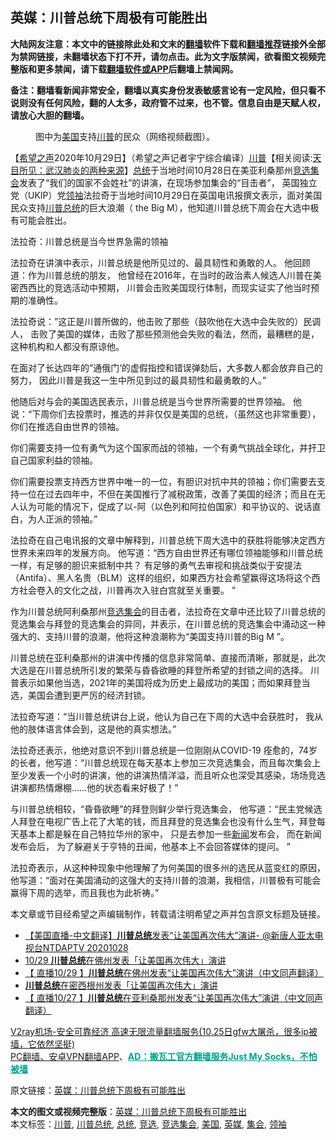  <h2>英媒：川普总统下周极有可能胜出</h2> <p class="notice"><b>大陆网友注意：本文中的链接除此处和文末的<a href="https://github.com/bannedbook/fanqiang" >翻墙</a>软件下载和<a href="https://github.com/killgcd/justmysocks/blob/master/README.md">翻墙推荐</a>链接外全部为禁网链接，未翻墙状态下打不开，请勿点击。此为文字版禁闻，欲看图文视频完整版和更多禁闻，请下载<a href="https://github.com/bannedbook/fanqiang">翻墙软件或APP</a>后翻墙上禁闻网。</p><p>备注：翻墙看新闻非常安全，翻墙以真实身份发表敏感言论有一定风险，但只看不说则没有任何风险，翻的人太多，政府管不过来，也不管。信息自由是天赋人权，请放心大胆的翻墙。</b></p>  <div class="entry"> <figure><figcaption>图中为<a href="https://www.bannedbook.org/bnews/tag/%e7%be%8e%e5%9b%bd/" class="st_tag internal_tag" rel="tag" title="标签 美国 下的日志">美国</a>支持<a href="https://www.bannedbook.org/bnews/tag/%e5%b7%9d%e6%99%ae/" class="st_tag internal_tag" rel="tag" title="标签 川普 下的日志">川普</a>的民众（网络视频截图）。</figcaption></figure> <p>【<span class='wp_keywordlink_affiliate'><a href="https://www.soundofhope.org" title="希望之声" target="_blank">希望之声</a></span>2020年10月29日】（希望之声记者宇宁综合编译）<span class='wp_keywordlink'><a href="https://www.bannedbook.org/bnews/comments/20200816/1381118.html" title="天目所见：川普将再赢总统大选 共和党掌参众两院" target="_blank">川普</a></span>【相关阅读:<a href='https://www.bannedbook.org/bnews/comments/20200816/1381123.html' target='_blank'>天目所见：武汉肺炎的两种来源</a>】<a href="https://www.bannedbook.org/bnews/tag/%e6%80%bb%e7%bb%9f/" class="st_tag internal_tag" rel="tag" title="标签 总统 下的日志">总统</a>于当地时间10月28日在美亚利桑那州<a href="https://www.bannedbook.org/bnews/tag/%E7%AB%9E%E9%80%89/" class="st_tag internal_tag" rel="tag" title="标签 竞选 下的日志">竞选</a><a href="https://www.bannedbook.org/bnews/tag/%E9%9B%86%E4%BC%9A/" class="st_tag internal_tag" rel="tag" title="标签 集会 下的日志">集会</a>发表了“我们的国家不会姓社”的讲演，在现场参加集会的“目击者”， 英国独立党（UKIP）党<a href="https://www.bannedbook.org/bnews/tag/%E9%A2%86%E8%A2%96/" class="st_tag internal_tag" rel="tag" title="标签 领袖 下的日志">领袖</a>法拉奇于当地时间10月29日在英国电讯报撰文表示，面对美国民众支持<a href="https://www.bannedbook.org/bnews/tag/%E5%B7%9D%E6%99%AE%E6%80%BB%E7%BB%9F/" class="st_tag internal_tag" rel="tag" title="标签 川普总统 下的日志">川普总统</a>的巨大浪潮（ the Big M），他知道川普总统下周会在大选中极有可能会胜出。</p> <p>法拉奇：川普总统是当今世界急需的领袖</p> <p>法拉奇在讲演中表示，川普总统是他所见过的、最具韧性和勇敢的人。 他回顾道：作为川普总统的朋友， 他曾经在2016年，在当时的政治素人候选人川普在美密西西比的竞选活动中预期， 川普会击败美国现行体制，而现实证实了他当时预期的准确性。</p> <p>法拉奇说：”这正是川普所做的，他击败了那些（鼓吹他在大选中会失败的）民调人， 击败了美国的媒体，击败了那些预测他会失败的看法，然而，最糟糕的是，这种机构和人都没有原谅他。</p>  <p>在面对了长达四年的“通俄门‘的虚假指控和错误弹劾后，大多数人都会放弃自己的努力， 因此川普是我这一生中所见到过的最具韧性和最勇敢的人。”</p> <p>他随后对与会的美国选民表示，川普总统是当今世界所需要的世界领袖。 他说：“下周你们去投票时，推选的并非仅仅是美国的总统，（虽然这也非常重要），你们在推选自由世界的领袖。</p> <p>你们需要支持一位有勇气为这个国家而战的领袖，一个有勇气挑战全球化，并扞卫自己国家利益的领袖。</p> <p>你们需要投票支持西方世界中唯一的一位，有胆识对抗中共的领袖；你们需要去支持一位在过去四年中，不但在美国推行了减税政策，改善了美国的经济；而且在无人认为可能的情况下，促成了以-阿（以色列和阿拉伯国家）和平协议的、说话直白，为人正派的领袖。”</p>  <p>法拉奇在自己电讯报的文章中解释到，川普总统下周大选中的获胜将能够决定西方世界未来四年的发展方向。 他写道：“西方自由世界还有哪位领袖能够和川普总统一样，有足够的胆识来抵制中共？ 有足够的勇气去审视和挑战类似于安提法（Antifa）、黑人名贵（BLM）这样的组织，如果西方社会希望赢得这场将这个西方社会卷入的文化之战，川普再次入驻白宫就至关重要。 ”</p> <p>作为川普总统阿利桑那州<a href="https://www.bannedbook.org/bnews/tag/%E7%AB%9E%E9%80%89%E9%9B%86%E4%BC%9A/" class="st_tag internal_tag" rel="tag" title="标签 竞选集会 下的日志">竞选集会</a>的目击者，法拉奇在文章中还比较了川普总统的竞选集会与拜登的竞选集会的异同，并表示，在川普总统的竞选集会中涌动这一种强大的、支持川普的浪潮，他将这种浪潮称为“美国支持川普的Big M ”。</p> <p>川普总统在亚利桑那州的讲演中传播的信息非常简单、直接而清晰，那就是，此次大选是在川普总统所引发的繁荣与昏昏欲睡的拜登所希望的封锁之间的选择。 川普表示如果他当选，2021年的美国将成为历史上最成功的美国；而如果拜登当选，美国会遭到更严厉的经济封锁。</p> <p>法拉奇写道：“当川普总统讲台上说，他认为自己在下周的大选中会获胜时， 我从他的肢体语言体会到，这是他的真实想法。”</p>  <p>法拉奇还表示，他绝对意识不到川普总统是一位刚刚从COVID-19 痊愈的，74岁的长者，他写道：“川普总统现在每天基本上参加三次竞选集会，而且每次集会上至少发表一个小时的讲演，他的讲演热情洋溢，而且听众也深受其感染，场场竞选讲演都热情爆棚……他的状态看来好极了！” </p> <p>与川普总统相较，“昏昏欲睡”的拜登则鲜少举行竞选集会， 他写道：“民主党候选人拜登在电视广告上花了大笔的钱，而且拜登的竞选集会也没有什么生气，拜登每天基本上都是躲在自己特拉华州的家中， 只是去参加一些<span class='wp_keywordlink_affiliate'><a href="https://www.bannedbook.org/" title="新闻">新闻</a></span>发布会， 而在新闻发布会后， 为了躲避关于亨特的丑闻，他基本上不会回答媒体的提问。 ”</p> <p>法拉奇表示，从这种种现象中他理解了为何美国的很多州的选民从蓝变红的原因， 他写道：“面对在美国涌动的这强大的支持川普的浪潮，我相信，川普极有可能会赢得下周的选举，而且我也为此祈祷。”</p> <p>本文章或节目经希望之声编辑制作，转载请注明希望之声并包含原文标题及链接。</p>  <ul class='op-related-articles' title='相关阅读'> <li><a href='https://www.bannedbook.org/bnews/taiwannews/20201030/1422483.html' target='_blank'>【美国直播-中文翻译】<b>川普总统</b>发表“让美国再次伟大”演讲- @新唐人亚太电视台NTDAPTV 20201028</a></li> <li><a href='https://www.bannedbook.org/bnews/taiwannews/20201030/1422479.html' target='_blank'>10/29 <b>川普总统</b>在佛州发表「让美国再次伟大」演讲</a></li> <li><a href='https://www.bannedbook.org/bnews/bannedvideo/20201030/1422453.html' target='_blank'>【 直播10/29 】<b>川普总统</b>在佛州发表“让美国再次伟大”演讲（中文同声翻译）</a></li> <li><a href='https://www.bannedbook.org/bnews/taiwannews/20201029/1422227.html' target='_blank'><b>川普总统</b>在密西根州发表「让美国再次伟大」演讲</a></li> <li><a href='https://www.bannedbook.org/bnews/bannedvideo/20201029/1421954.html' target='_blank'>【 直播10/27 】<b>川普总统</b>在亚利桑那州发表“让美国再次伟大”演讲（中文同声翻译）</a></li> </ul> <p class="texttj"> <a href="https://www.bannedbook.org/forum23/topic22702.html" target="_blank">V2ray机场-安全可靠经济 高速无限流量翻墙服务(10.25日gfw大屠杀，很多ip被墙，它依然坚挺)</a><br/> <a href="https://github.com/bannedbook/fanqiang/wiki/%E7%A6%81%E9%97%BB%E7%BD%91%E5%AE%89%E5%8D%93%E7%BF%BB%E5%A2%99%E6%96%B0%E9%97%BBAPP" target="_blank">PC翻墙、安卓VPN翻墙APP</a>、<span onclick="window.open('https://github.com/killgcd/justmysocks/blob/master/README.md')" style="font-weight:bold;color:#00A191;cursor:pointer;text-decoration:underline;outline:none">AD：搬瓦工官方翻墙服务Just My Socks，不怕被墙</span></p><p>原文链接：<a class="src_link"  href="https://www.soundofhope.org/post/437365" target="_blank">英媒：川普总统下周极有可能胜出</a></p><a name='sharetosocial'></a>       <div><b>本文的图文或视频完整版</b>：<a href='https://www.bannedbook.org/bnews/comments/20201030/1422653.html'>英媒：川普总统下周极有可能胜出</a></div>  </div><!--END ENTRY--> <div class="postfooter"> <div>本文标签：<a href="https://www.bannedbook.org/bnews/tag/%e5%b7%9d%e6%99%ae/" rel="tag">川普</a>, <a href="https://www.bannedbook.org/bnews/tag/%E5%B7%9D%E6%99%AE%E6%80%BB%E7%BB%9F/" rel="tag">川普总统</a>, <a href="https://www.bannedbook.org/bnews/tag/%e6%80%bb%e7%bb%9f/" rel="tag">总统</a>, <a href="https://www.bannedbook.org/bnews/tag/%E7%AB%9E%E9%80%89/" rel="tag">竞选</a>, <a href="https://www.bannedbook.org/bnews/tag/%E7%AB%9E%E9%80%89%E9%9B%86%E4%BC%9A/" rel="tag">竞选集会</a>, <a href="https://www.bannedbook.org/bnews/tag/%e7%be%8e%e5%9b%bd/" rel="tag">美国</a>, <a href="https://www.bannedbook.org/bnews/tag/%e8%8b%b1%e5%aa%92/" rel="tag">英媒</a>, <a href="https://www.bannedbook.org/bnews/tag/%E9%9B%86%E4%BC%9A/" rel="tag">集会</a>, <a href="https://www.bannedbook.org/bnews/tag/%E9%A2%86%E8%A2%96/" rel="tag">领袖</a></div>  </div><!--END POSTFOOTER--> 